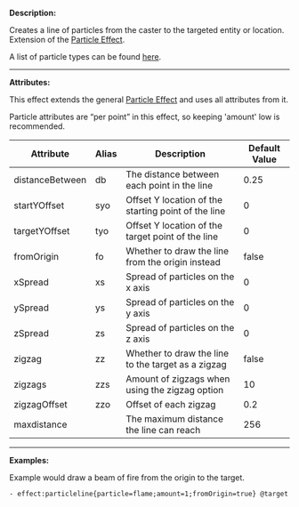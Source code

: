**Description:** 

Creates a line of particles from the caster to the targeted entity or location. Extension of the [Particle Effect](/skills/effects/particles).

A list of particle types can be found [here](/skills/effects/particles/types).

---

**Attributes:**

This effect extends the general [Particle Effect](/skills/effects/particles) and uses all attributes from it.

Particle attributes are “per point” in this effect, so keeping 'amount' low is recommended.

| Attribute   | Alias| Description| Default Value |
| --------------- | -------- | --------------------------------------------------- | ------------- |
| distanceBetween | db   | The distance between each point in the line | 0.25  |
| startYOffset| syo  | Offset Y location of the starting point of the line | 0 |
| targetYOffset   | tyo  | Offset Y location of the target point of the line   | 0 |
| fromOrigin  | fo   | Whether to draw the line from the origin instead| false |
| xSpread | xs   | Spread of particles on the x axis   | 0 |
| ySpread | ys   | Spread of particles on the y axis   | 0 |
| zSpread | zs   | Spread of particles on the z axis   | 0 |
| zigzag  | zz   | Whether to draw the line to the target as a zigzag  | false |
| zigzags | zzs  | Amount of zigzags when using the zigzag option  | 10|
| zigzagOffset| zzo  | Offset of each zigzag  | 0.2   |
| maxdistance |  | The maximum distance the line can reach | 256   |

---

**Examples:**

Example would draw a beam of fire from the origin to the target.

```
- effect:particleline{particle=flame;amount=1;fromOrigin=true} @target
```